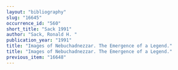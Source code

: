 ```yaml
---
layout: "bibliography"
slug: "16645"
occurrence_id: "560"
short_title: "Sack 1991"
author: "Sack, Ronald H. "
publication_year: "1991"
title: "Images of Nebuchadnezzar. The Emergence of a Legend."
title: "Images of Nebuchadnezzar. The Emergence of a Legend."
previous_item: "16648"
---
```

